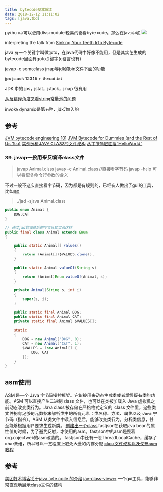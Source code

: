 ```yaml
---
title: bytecode基本解读
date: 2018-12-12 11:11:02
tags: [java,tbd]
---
```


python中可以使用diss module 轻易的查看byte code。那么在java中呢
![](https://www.haldir66.ga/static/imgs/BadlandsBday_EN-AU10299777329_1920x1080.jpg)
<!--more-->

interpreting the talk from 
[Sinking Your Teeth Into Bytecode](https://jakewharton.com/sinking-your-teeth-into-bytecode/)


java 有一个关键字叫做goto，在java代码中好像不能用，但是其实在生成的bytecode里面有goto关键字(c语言也有)

javap -c someclass
jmap等jdk的bin文件下面的功能

jps
jstack 12345 > thread.txt

JDK 中的 jps，jstat，jstack，jmap 很有用

[从反编译角度来看string常量池的问题](https://www.cnblogs.com/paddix/p/5326863.html)

invoke dynamic是第五种，jdk7加入的

## 参考
[JVM bytecode engineering 101](https://www.youtube.com/watch?v=lP4ED_dN16g)
[JVM Bytecode for Dummies (and the Rest of Us Too)](https://www.youtube.com/watch?v=rPyqB1l4gko)
[实例分析JAVA CLASS的文件结构](https://coolshell.cn/articles/9229.html)
[从字节码层面看“HelloWorld”](https://www.cnblogs.com/paddix/p/5282004.html)


### 39. javap一般用来反编译class文件
> javap Animal.class
> javap -c Animal.class  //直接看字节码
> javap -help 可以看更多命令行参数的含义

不过一般不这么直接看字节码，因为都是有规则的，已经有人做出了gui的工具，比如[jad](http://www.javadecompilers.com/jad)
> ./jad -sjava Animal.class

```java
public enum Animal {
    DOG,CAT
}

// 通过jad翻译过后的字节码其实长这样
public final class Animal extends Enum
{

    public static Animal[] values()
    {
        return (Animal[])$VALUES.clone();
    }

    public static Animal valueOf(String s)
    {
        return (Animal)Enum.valueOf(Animal, s);
    }

    private Animal(String s, int i)
    {
        super(s, i);
    }

    public static final Animal DOG;
    public static final Animal CAT;
    private static final Animal $VALUES[];

    static
    {
        DOG = new Animal("DOG", 0);
        CAT = new Animal("CAT", 1);
        $VALUES = (new Animal[] {
            DOG, CAT
        });
    }
}
```

## asm使用
ASM 是一个 Java 字节码操控框架。它能被用来动态生成类或者增强既有类的功能。ASM 可以直接产生二进制 class 文件，也可以在类被加载入 Java 虚拟机之前动态改变类行为。Java class 被存储在严格格式定义的 .class 文件里，这些类文件拥有足够的元数据来解析类中的所有元素：类名称、方法、属性以及 Java 字节码（指令）。ASM 从类文件中读入信息后，能够改变类行为，分析类信息，甚至能够根据用户要求生成新类。
[创建出一个class](https://blog.csdn.net/mn960mn/article/details/51418236)
fastjson在获取java bean的属性值的时候，为了避免反射，才使用的asm。fastjson中的asm是照着 org.objectweb的asm改造的。
fastjson中还有一段ThreadLocalCache，缓存了char数组，所以可以一定程度上避免大量的内存分配
[class文件结构以及使用asm教程](https://www.ibm.com/developerworks/cn/java/j-lo-asm30/)




## 参考
[美团技术博客关于java byte code 的介绍](https://tech.meituan.com/2019/09/05/java-bytecode-enhancement.html)
[jav-class-viewer](https://www.codeproject.com/Articles/35915/Java-Class-Viewer) 一个gui工具，能够非常直观地展示class文件的结构
